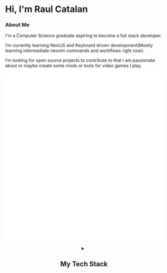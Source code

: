 <div>
  <h1>Hi, I'm Raul Catalan</h1>
  <div>
    <h3>About Me</h3>
    <p>I'm a Computer Science graduate aspiring to become a full stack developer.</p>
    <p>I’m currently learning NextJS and Keyboard driven development(Mostly learning intermediate neovim commands and workflows right now).</p> 
    <p>I’m looking for open source projects to contribute to that I am passionate about or maybe create some mods or tools for video games I play.</p>
  </div>
  <p align="center">
    <img src="/github-metrics.svg" alt="Metrics">
  </p>
<details align="center">
  <summary>    
    <h2>My Tech Stack</h2>
  </summary>
  <div>
    <h3>Languages</h3>
    <img src="https://skillicons.dev/icons?i=ts,py,js,html,css,bash,c,cpp" />
    <h3>Frameworks and Libraries</h3>
    <img src="https://skillicons.dev/icons?i=nextjs,nodejs,react,tailwind,docker,express,materialui,npm,pnpm" />
    <h3>IDEs, Tools, and Operating Systems</h3>
    <img src="https://skillicons.dev/icons?i=git,vscode,neovim,vim,linux,ubuntu,windows,obsidian,postman,githubactions" />
    <h3>Databases and Services</h3>
    <img src="https://skillicons.dev/icons?i=mysql,sqlite,cloudflare,firebase,vercel" />
  </div>
</details>

</div>

<!---
Raul-Catalan/Raul-Catalan is a ✨ special ✨ repository because its `README.md` (this file) appears on your GitHub profile.
You can click the Preview link to take a look at your changes.
--->
